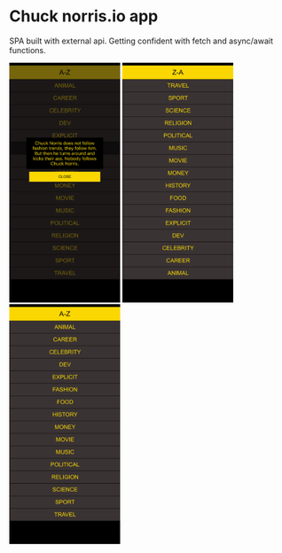 # Chuck norris.io app

SPA built with external api. Getting confident with fetch and async/await functions.

<img src="./screenshots/scrn1.png" width="200px">
<img src="./screenshots/scrn2.png" width="200px">
<img src="./screenshots/scrn3.png" width="200px">